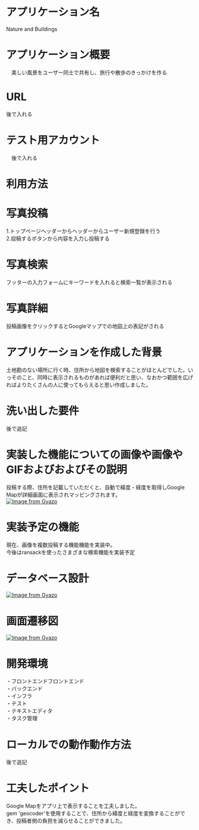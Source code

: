 # アプリケーション名
  Nature and Buildings
# アプリケーション概要
　美しい風景をユーザー同士で共有し、旅行や散歩のきっかけを作る
# URL
  後で入れる
# テスト用アカウント
　後で入れる
# 利用方法
# 写真投稿
1.トップページヘッダーからヘッダーからユーザー新規登録を行う  
2.投稿するボタンから内容を入力し投稿する  
# 写真検索
フッターの入力フォームにキーワードを入れると検索一覧が表示される
# 写真詳細
投稿画像をクリックするとGoogleマップでの地図上の表記がされる
# アプリケーションを作成した背景
土地勘のない場所に行く時、住所から地図を検索することがほとんどでした。いっそのこと、同時に表示されるものがあれば便利だと思い、なおかつ範囲を広げればよりたくさんの人に使ってもらえると思い作成しました。
# 洗い出した要件
後で追記
# 実装した機能についての画像や画像やGIFおよびおよびその説明
投稿する際、住所を記載していただくと、自動で緯度・経度を取得しGoogle Mapが詳細画面に表示されマッピングされます。  
[![Image from Gyazo](https://i.gyazo.com/15dcf20eb69b7f5834ebac0bc05efbea.gif)](https://gyazo.com/15dcf20eb69b7f5834ebac0bc05efbea)
# 実装予定の機能
現在、画像を複数投稿する機能機能を実装中。  
今後はransackを使ったさまざまな検索機能を実装予定
# データベース設計
[![Image from Gyazo](https://i.gyazo.com/f3f1e3791a5b1a14b8b573aee4f01aea.png)](https://gyazo.com/f3f1e3791a5b1a14b8b573aee4f01aea)
# 画面遷移図
[![Image from Gyazo](https://i.gyazo.com/0054a843337f501a1ce724da1cb1346c.png)](https://gyazo.com/0054a843337f501a1ce724da1cb1346c)
# 開発環境
・フロントエンドフロントエンド  
・バックエンド  
・インフラ  
・テスト  
・テキストエディタ  
・タスク管理
# ローカルでの動作動作方法
後で追記
# 工夫したポイント
Google Mapをアプリ上で表示することを工夫しました。  
gem 'geocoder'を使用することで、住所から緯度と経度を変換することができ、投稿者側の負担を減らせることができました。




  